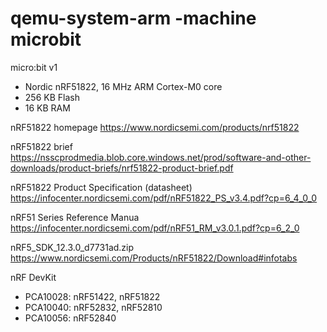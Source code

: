 qemu-system-arm -machine microbit
=================================

micro:bit v1

- Nordic nRF51822, 16 MHz ARM Cortex-M0 core
- 256 KB Flash
- 16 KB RAM 

nRF51822 homepage
https://www.nordicsemi.com/products/nrf51822

nRF51822 brief
https://nsscprodmedia.blob.core.windows.net/prod/software-and-other-downloads/product-briefs/nrf51822-product-brief.pdf

nRF51822 Product Specification (datasheet)
https://infocenter.nordicsemi.com/pdf/nRF51822_PS_v3.4.pdf?cp=6_4_0_0

nRF51 Series Reference Manua
https://infocenter.nordicsemi.com/pdf/nRF51_RM_v3.0.1.pdf?cp=6_2_0

nRF5_SDK_12.3.0_d7731ad.zip
https://www.nordicsemi.com/Products/nRF51822/Download#infotabs

nRF DevKit
- PCA10028: nRF51422, nRF51822
- PCA10040: nRF52832, nRF52810
- PCA10056: nRF52840
